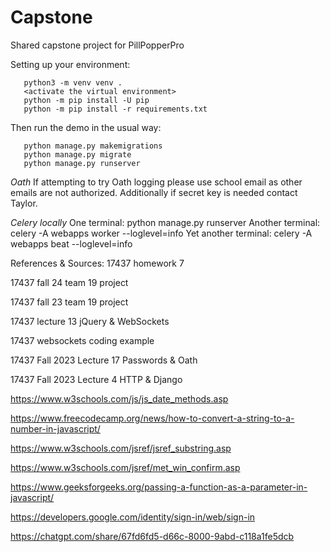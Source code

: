 # Capstone
Shared capstone project for PillPopperPro

Setting up your environment: 
```
   python3 -m venv venv .
   <activate the virtual environment>
   python -m pip install -U pip
   python -m pip install -r requirements.txt
```

Then run the demo in the usual way:
```
   python manage.py makemigrations
   python manage.py migrate
   python manage.py runserver
```
*Oath*
If attempting to try Oath logging please use school email as other emails are not authorized. Additionally if secret key is needed contact Taylor.


*Celery locally*
One terminal: python manage.py runserver
Another terminal: celery -A webapps worker --loglevel=info
Yet another terminal: celery -A webapps beat --loglevel=info


References & Sources:
17437 homework 7

17437 fall 24 team 19 project

17437 fall 23 team 19 project

17437 lecture 13 jQuery & WebSockets

17437 websockets coding example

17437 Fall 2023 Lecture 17 Passwords & Oath

17437 Fall 2023 Lecture 4 HTTP & Django

https://www.w3schools.com/js/js_date_methods.asp

https://www.freecodecamp.org/news/how-to-convert-a-string-to-a-number-in-javascript/

https://www.w3schools.com/jsref/jsref_substring.asp

https://www.w3schools.com/jsref/met_win_confirm.asp

https://www.geeksforgeeks.org/passing-a-function-as-a-parameter-in-javascript/

https://developers.google.com/identity/sign-in/web/sign-in 

https://chatgpt.com/share/67fd6fd5-d66c-8000-9abd-c118a1fe5dcb